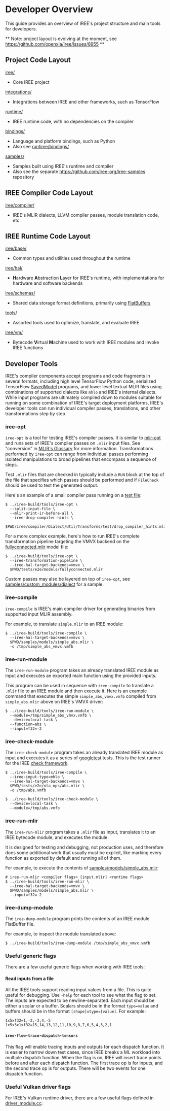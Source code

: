 # Developer Overview

This guide provides an overview of IREE's project structure and main tools for
developers.

** Note: project layout is evolving at the moment, see
   https://github.com/openxla/iree/issues/8955 **

## Project Code Layout

[iree/](https://github.com/openxla/iree/blob/main/iree/)

*   Core IREE project

[integrations/](https://github.com/openxla/iree/blob/main/integrations/)

*   Integrations between IREE and other frameworks, such as TensorFlow

[runtime/](https://github.com/openxla/iree/tree/main/runtime/)

*   IREE runtime code, with no dependencies on the compiler

[bindings/](https://github.com/openxla/iree/blob/main/bindings/)

*   Language and platform bindings, such as Python
*   Also see [runtime/bindings/](https://github.com/openxla/iree/tree/main/runtime/bindings)

[samples/](https://github.com/openxla/iree/blob/main/samples/)

*   Samples built using IREE's runtime and compiler
*   Also see the separate https://github.com/iree-org/iree-samples repository

## IREE Compiler Code Layout

[iree/compiler/](https://github.com/openxla/iree/blob/main/iree/compiler/)

*   IREE's MLIR dialects, LLVM compiler passes, module translation code, etc.

## IREE Runtime Code Layout

[iree/base/](https://github.com/openxla/iree/blob/main/runtime/src/iree/base/)

*   Common types and utilities used throughout the runtime

[iree/hal/](https://github.com/openxla/iree/blob/main/runtime/src/iree/hal/)

*   **H**ardware **A**bstraction **L**ayer for IREE's runtime, with
    implementations for hardware and software backends

[iree/schemas/](https://github.com/openxla/iree/blob/main/runtime/src/iree/schemas/)

*   Shared data storage format definitions, primarily using
    [FlatBuffers](https://google.github.io/flatbuffers/)

[tools/](https://github.com/openxla/iree/blob/main/tools/)

*   Assorted tools used to optimize, translate, and evaluate IREE

[iree/vm/](https://github.com/openxla/iree/blob/main/runtime/src/iree/vm/)

*   Bytecode **V**irtual **M**achine used to work with IREE modules and invoke
    IREE functions

## Developer Tools

IREE's compiler components accept programs and code fragments in several
formats, including high level TensorFlow Python code, serialized TensorFlow
[SavedModel](https://www.tensorflow.org/guide/saved_model) programs, and lower
level textual MLIR files using combinations of supported dialects like `mhlo`
and IREE's internal dialects. While input programs are ultimately compiled down
to modules suitable for running on some combination of IREE's target deployment
platforms, IREE's developer tools can run individual compiler passes,
translations, and other transformations step by step.

### iree-opt

`iree-opt` is a tool for testing IREE's compiler passes. It is similar to
[mlir-opt](https://github.com/llvm/llvm-project/tree/master/mlir/tools/mlir-opt)
and runs sets of IREE's compiler passes on `.mlir` input files. See "conversion"
in [MLIR's Glossary](https://mlir.llvm.org/getting_started/Glossary/#conversion)
for more information. Transformations performed by `iree-opt` can range from
individual passes performing isolated manipulations to broad pipelines that
encompass a sequence of steps.

Test `.mlir` files that are checked in typically include a `RUN` block at the
top of the file that specifies which passes should be performed and if
`FileCheck` should be used to test the generated output.

Here's an example of a small compiler pass running on a
[test file](https://github.com/openxla/iree/blob/main/iree/compiler/Dialect/Util/Transforms/test/drop_compiler_hints.mlir):

```shell
$ ../iree-build/tools/iree-opt \
  --split-input-file \
  --mlir-print-ir-before-all \
  --iree-drop-compiler-hints \
  $PWD/iree/compiler/Dialect/Util/Transforms/test/drop_compiler_hints.mlir
```

For a more complex example, here's how to run IREE's complete transformation
pipeline targeting the VMVX backend on the
[fullyconnected.mlir](https://github.com/openxla/iree/blob/main/tests/e2e/models/fullyconnected.mlir)
model file:

```shell
$ ../iree-build/tools/iree-opt \
  --iree-transformation-pipeline \
  --iree-hal-target-backends=vmvx \
  $PWD/tests/e2e/models/fullyconnected.mlir
```

Custom passes may also be layered on top of `iree-opt`, see
[samples/custom_modules/dialect](https://github.com/openxla/iree/blob/main/samples/custom_modules/dialect)
for a sample.

### iree-compile

`iree-compile` is IREE's main compiler driver for generating binaries from
supported input MLIR assembly.

For example, to translate `simple.mlir` to an IREE module:

```shell
$ ../iree-build/tools/iree-compile \
  --iree-hal-target-backends=vmvx \
  $PWD/samples/models/simple_abs.mlir \
  -o /tmp/simple_abs_vmvx.vmfb
```

### iree-run-module

The `iree-run-module` program takes an already translated IREE module as input
and executes an exported main function using the provided inputs.

This program can be used in sequence with `iree-compile` to translate a
`.mlir` file to an IREE module and then execute it. Here is an example command
that executes the simple `simple_abs_vmvx.vmfb` compiled from `simple_abs.mlir`
above on IREE's VMVX driver:

```shell
$ ../iree-build/tools/iree-run-module \
  --module=/tmp/simple_abs_vmvx.vmfb \
  --device=local-task \
  --function=abs \
  --input=f32=-2
```

### iree-check-module

The `iree-check-module` program takes an already translated IREE module as input
and executes it as a series of
[googletest](https://github.com/google/googletest) tests. This is the test
runner for the IREE
[check framework](https://github.com/openxla/iree/tree/main/docs/developing_iree/testing_guide.md#end-to-end-tests).

```shell
$ ../iree-build/tools/iree-compile \
  --iree-input-type=mhlo \
  --iree-hal-target-backends=vmvx \
  $PWD/tests/e2e/xla_ops/abs.mlir \
  -o /tmp/abs.vmfb
```

```shell
$ ../iree-build/tools/iree-check-module \
  --device=local-task \
  --module=/tmp/abs.vmfb
```

### iree-run-mlir

The `iree-run-mlir` program takes a `.mlir` file as input, translates it to an
IREE bytecode module, and executes the module.

It is designed for testing and debugging, not production uses, and therefore
does some additional work that usually must be explicit, like marking every
function as exported by default and running all of them.

For example, to execute the contents of
[samples/models/simple_abs.mlir](https://github.com/openxla/iree/blob/main/samples/models/simple_abs.mlir):

```shell
# iree-run-mlir <compiler flags> [input.mlir] <runtime flags>
$ ../iree-build/tools/iree-run-mlir \
  --iree-hal-target-backends=vmvx \
  $PWD/samples/models/simple_abs.mlir \
  --input=f32=-2
```

### iree-dump-module

The `iree-dump-module` program prints the contents of an IREE module FlatBuffer
file.

For example, to inspect the module translated above:

```shell
$ ../iree-build/tools/iree-dump-module /tmp/simple_abs_vmvx.vmfb
```

### Useful generic flags

There are a few useful generic flags when working with IREE tools:

#### Read inputs from a file

All the IREE tools support reading input values from a file. This is quite
useful for debugging. Use `-help` for each tool to see what the flag to set. The
inputs are expected to be newline-separated. Each input should be either a
scalar or a buffer. Scalars should be in the format `type=value` and buffers
should be in the format `[shape]xtype=[value]`. For example:

```
1x5xf32=1,-2,-3,4,-5
1x5x3x1xf32=15,14,13,12,11,10,9,8,7,6,5,4,3,2,1
```

#### `iree-flow-trace-dispatch-tensors`

This flag will enable tracing inputs and outputs for each dispatch function. It
is easier to narrow down test cases, since IREE breaks a ML workload into
multiple dispatch function. When the flag is on, IREE will insert trace points
before and after each dispatch function. The first trace op is for inputs, and
the second trace op is for outputs. There will be two events for one dispatch
function.

### Useful Vulkan driver flags

For IREE's Vulkan runtime driver, there are a few useful flags defined in
[driver_module.cc](https://github.com/openxla/iree/blob/main/iree/hal/drivers/vulkan/registration/driver_module.cc):

